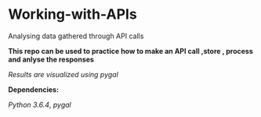 # Working-with-APIs
Analysing data gathered through API calls

**This repo can be used to practice how to make an API call ,store , process and anlyse  the responses**

*Results are visualized using pygal*







**Dependencies:**

*Python 3.6.4*, *pygal*
